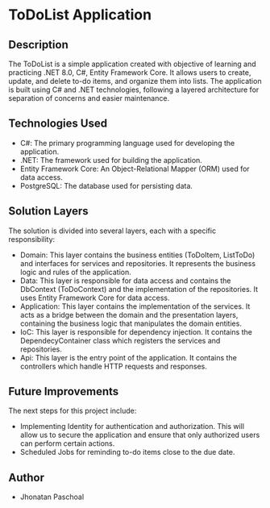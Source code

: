 # ToDoList Application
## Description
The ToDoList is a simple application created with objective of learning and practicing .NET 8.0, C#, Entity Framework Core. It allows users to create, update, and delete to-do items, and organize them into lists. The application is built using C# and .NET technologies, following a layered architecture for separation of concerns and easier maintenance.  

## Technologies Used
- C#: The primary programming language used for developing the application.
- .NET: The framework used for building the application.
- Entity Framework Core: An Object-Relational Mapper (ORM) used for data access.
- PostgreSQL: The database used for persisting data.

## Solution Layers
The solution is divided into several layers, each with a specific responsibility:  
- Domain: This layer contains the business entities (ToDoItem, ListToDo) and interfaces for services and repositories. It represents the business logic and rules of the application.  
- Data: This layer is responsible for data access and contains the DbContext (ToDoContext) and the implementation of the repositories. It uses Entity Framework Core for data access.  
- Application: This layer contains the implementation of the services. It acts as a bridge between the domain and the presentation layers, containing the business logic that manipulates the domain entities.  
- IoC: This layer is responsible for dependency injection. It contains the DependecyContainer class which registers the services and repositories.  
- Api: This layer is the entry point of the application. It contains the controllers which handle HTTP requests and responses.  

## Future Improvements
The next steps for this project include:
- Implementing Identity for authentication and authorization. This will allow us to secure the application and ensure that only authorized users can perform certain actions.
- Scheduled Jobs for reminding to-do items close to the due date.

## Author
- Jhonatan Paschoal
